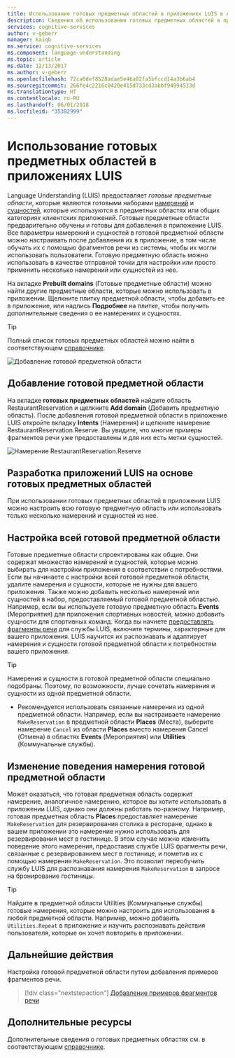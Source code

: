 ```yaml
---
title: Использование готовых предметных областей в приложениях LUIS в Azure | Документы Майкрософт
description: Сведения об использовании готовых предметных областей в приложениях Language Understanding (LUIS).
services: cognitive-services
author: v-geberr
manager: kaiqb
ms.service: cognitive-services
ms.component: language-understanding
ms.topic: article
ms.date: 12/13/2017
ms.author: v-geberr
ms.openlocfilehash: 72ca0def8528adae5e46a02fa5bfccd14a3b6ab4
ms.sourcegitcommit: 266fe4c2216c0420e415d733cd3abbf94994533d
ms.translationtype: HT
ms.contentlocale: ru-RU
ms.lasthandoff: 06/01/2018
ms.locfileid: "35382999"
---
```

# <a name="use-prebuilt-domains-in-luis-apps"></a>Использование готовых предметных областей в приложениях LUIS  

Language Understanding (LUIS) предоставляет *готовые предметные области*, которые являются готовыми наборами [намерений](luis-how-to-add-intents.md) и [сущностей](luis-concept-entity-types.md), которые используются в предметных областях или общих категориях клиентских приложений. Готовые предметные области предварительно обучены и готовы для добавления в приложение LUIS. Все параметры намерений и сущностей в готовой предметной области можно настраивать после добавления их в приложение, в том числе обучать их с помощью фрагментов речи из системы, чтобы их могли использовать пользователи. Готовую предметную область можно использовать в качестве отправной точки для настройки или просто применить несколько намерений или сущностей из нее. 

На вкладке **Prebuilt domains** (Готовые предметные области) можно найти другие предметные области, которые можно использовать в приложении. Щелкните плитку предметной области, чтобы добавить ее в приложение, или надпись **Подробнее** на плитке, чтобы получить дополнительные сведения о ее намерениях и сущностях.

> [!TIP]
> Полный список готовых предметных областей можно найти в соответствующем [справочнике](./luis-reference-prebuilt-domains.md).

![Добавление готовой предметной области](./media/luis-how-to-prebuilt-domain-entities/add-prebuilt-domain.png)


## <a name="add-a-prebuilt-domain"></a>Добавление готовой предметной области
На вкладке **готовых предметных областей** найдите область RestaurantReservation и щелкните **Add domain** (Добавить предметную область). После добавления готовой предметной области в приложение LUIS откройте вкладку **Intents** (Намерения) и щелкните намерение RestaurantReservation.Reserve. Вы увидите, что многие примеры фрагментов речи уже предоставлены и для них есть метки сущностей.

![Намерение RestaurantReservation.Reserve](./media/luis-how-to-prebuilt-domain-entities/prebuilt-domain-restaurant-reservation.png)


## <a name="designing-luis-apps-from-prebuilt-domains"></a>Разработка приложений LUIS на основе готовых предметных областей
При использовании готовых предметных областей в приложении LUIS можно настроить всю готовую предметную область или использовать только несколько намерений и сущностей из нее.

## <a name="customizing-an-entire-prebuilt-domain"></a>Настройка всей готовой предметной области
Готовые предметные области спроектированы как общие. Они содержат множество намерений и сущностей, которые можно выбирать для настройки приложения в соответствии с потребностями. Если вы начинаете с настройки всей готовой предметной области, удалите намерения и сущности, которые не нужны для вашего приложения. Также можно добавить несколько намерений или сущностей в набор, предоставляемый готовой предметной областью. Например, если вы используете готовую предметную область **Events** (Мероприятия) для приложения спортивных новостей, можно добавить сущности для спортивных команд. Когда вы начнете [предоставлять фрагменты речи](luis-how-to-add-example-utterances.md) для службы LUIS, включите термины, характерные для вашего приложения. LUIS научится их распознавать и адаптирует намерения и сущности готовой предметной области к потребностям вашего приложения. 

> [!TIP]
> Намерения и сущности в готовой предметной области специально подобраны. Поэтому, по возможности, лучше сочетать намерения и сущности из одной предметной области.
> * Рекомендуется использовать связанные намерения из одной предметной области. Например, если вы настраиваете намерение `MakeReservation` в предметной области **Places** (Места), выберите намерение `Cancel` из области **Places** вместо намерения Cancel (Отмена) в областях **Events** (Мероприятия) или **Utilities** (Коммунальные службы).

## <a name="changing-the-behavior-of-a-prebuilt-domain-intent"></a>Изменение поведения намерения готовой предметной области
Может оказаться, что готовая предметная область содержит намерение, аналогичное намерению, которое вы хотите использовать в приложении LUIS, однако они должны работать по-разному. Например, готовая предметная область **Places** предоставляет намерение `MakeReservation` для резервирования столика в ресторане, однако в вашем приложении это намерение нужно использовать для резервирования мест в гостинице. В этом случае можно изменить поведение этого намерения, предоставив службе LUIS фрагменты речи, связанные с резервированием мест в гостинице, и пометив их с помощью намерения `MakeReservation`. Это позволит переобучить службу LUIS для распознавания намерения `MakeReservation` в запросе на бронирование гостиницы.

> [!TIP]
> Найдите в предметной области Utilities (Коммунальные службы) готовые намерения, которые можно настроить для использования в любой предметной области. Например, можно добавить `Utilities.Repeat` в приложение и научить распознавать действия пользователя, которые он хочет повторить в приложении.


## <a name="next-step"></a>Дальнейшие действия

Настройка готовой предметной области путем добавления примеров фрагментов речи.

> [!div class="nextstepaction"]
> [Добавление примеров фрагментов речи](./luis-how-to-add-example-utterances.md)

## <a name="additional-resources"></a>Дополнительные ресурсы

Дополнительные сведения о готовых предметных областях см. в соответствующем [справочнике](./luis-reference-prebuilt-domains.md).
